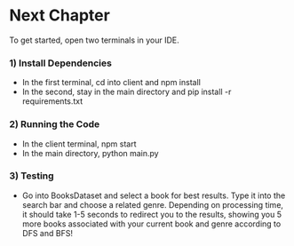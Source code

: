 # Next Chapter
To get started, open two terminals in your IDE.
### 1) Install Dependencies
- In the first terminal, cd into client and npm install
- In the second, stay in the main directory and pip install -r requirements.txt

### 2) Running the Code
- In the client terminal, npm start
- In the main directory, python main.py

### 3) Testing
- Go into BooksDataset and select a book for best results.  Type it into the search bar and choose a related genre.  Depending on processing time, it should take 1-5 seconds to redirect you to the results, showing you 5 more books associated with your current book and genre according to DFS and BFS!
